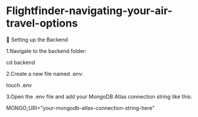 # Flightfinder-navigating-your-air-travel-options

📌 Setting up the Backend           


1.Navigate to the backend folder:



   cd backend




2.Create a new file named .env:


   touch .env



   
3.Open the .env file and add your MongoDB Atlas connection string like this:



   MONGO_URI="your-mongodb-atlas-connection-string-here"
